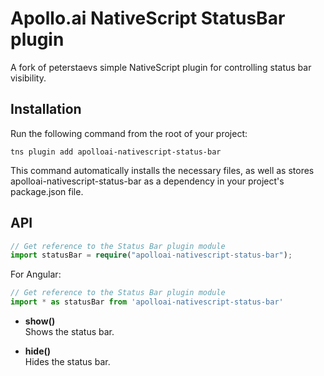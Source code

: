 # Apollo.ai NativeScript StatusBar plugin

A fork of peterstaevs simple NativeScript plugin for controlling status bar visibility.

## Installation

Run the following command from the root of your project:

`tns plugin add apolloai-nativescript-status-bar`

This command automatically installs the necessary files, as well as stores apolloai-nativescript-status-bar as a dependency in your project's package.json file.

## API

```TypeScript
// Get reference to the Status Bar plugin module
import statusBar = require("apolloai-nativescript-status-bar");
```

For Angular:
```TypeScript
// Get reference to the Status Bar plugin module
import * as statusBar from 'apolloai-nativescript-status-bar'
```

* **show()**  
Shows the status bar.

* **hide()**  
Hides the status bar.
